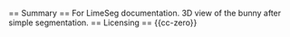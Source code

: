 == Summary ==
For LimeSeg documentation. 3D view of the bunny after simple segmentation.
== Licensing ==
{{cc-zero}}
